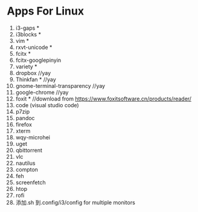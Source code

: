 # Apps For Linux

1. i3-gaps *
2. i3blocks *
3. vim *
4. rxvt-unicode *
5. fcitx *
6. fcitx-googlepinyin
7. variety *
8. dropbox //yay
9. Thinkfan * //yay
10. gnome-terminal-transparency //yay
11. google-chrome //yay
12. foxit * //download from https://www.foxitsoftware.cn/products/reader/ 
13. code (visual studio code) 
14. p7zip
15. pandoc
16. firefox
17. xterm
18. wqy-microhei
19. uget
20. qbittorrent
21. vlc
22. nautilus
23. compton
24. feh
25. screenfetch
26. htop
27. rofi
28. 添加.sh 到.config/i3/config for multiple monitors